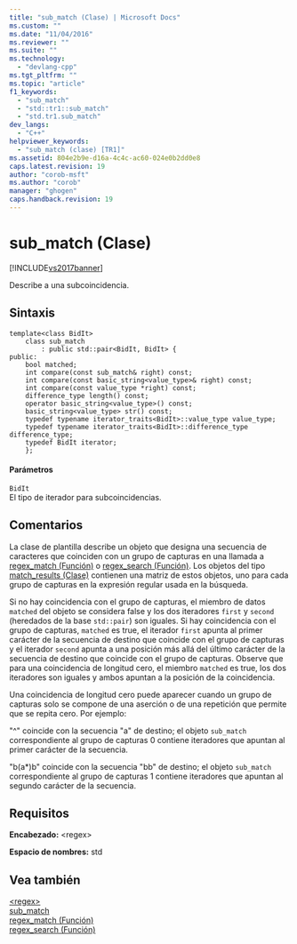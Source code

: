 ```yaml
---
title: "sub_match (Clase) | Microsoft Docs"
ms.custom: ""
ms.date: "11/04/2016"
ms.reviewer: ""
ms.suite: ""
ms.technology: 
  - "devlang-cpp"
ms.tgt_pltfrm: ""
ms.topic: "article"
f1_keywords: 
  - "sub_match"
  - "std::tr1::sub_match"
  - "std.tr1.sub_match"
dev_langs: 
  - "C++"
helpviewer_keywords: 
  - "sub_match (clase) [TR1]"
ms.assetid: 804e2b9e-d16a-4c4c-ac60-024e0b2dd0e8
caps.latest.revision: 19
author: "corob-msft"
ms.author: "corob"
manager: "ghogen"
caps.handback.revision: 19
---
```

# sub_match (Clase)
[!INCLUDE[vs2017banner](../assembler/inline/includes/vs2017banner.md)]

Describe a una subcoincidencia.  
  
## Sintaxis  
  
```  
template<class BidIt>  
    class sub_match  
        : public std::pair<BidIt, BidIt> {  
public:  
    bool matched;  
    int compare(const sub_match& right) const;  
    int compare(const basic_string<value_type>& right) const;  
    int compare(const value_type *right) const;  
    difference_type length() const;  
    operator basic_string<value_type>() const;  
    basic_string<value_type> str() const;  
    typedef typename iterator_traits<BidIt>::value_type value_type;  
    typedef typename iterator_traits<BidIt>::difference_type difference_type;  
    typedef BidIt iterator;  
    };  
```  
  
#### Parámetros  
 `BidIt`  
 El tipo de iterador para subcoincidencias.  
  
## Comentarios  
 La clase de plantilla describe un objeto que designa una secuencia de caracteres que coinciden con un grupo de capturas en una llamada a [regex\_match \(Función\)](../Topic/regex_match%20Function.md) o [regex\_search \(Función\)](../Topic/regex_search%20Function.md). Los objetos del tipo [match\_results \(Clase\)](../standard-library/match-results-class.md) contienen una matriz de estos objetos, uno para cada grupo de capturas en la expresión regular usada en la búsqueda.  
  
 Si no hay coincidencia con el grupo de capturas, el miembro de datos `matched` del objeto se considera false y los dos iteradores `first` y `second` \(heredados de la base `std::pair`\) son iguales. Si hay coincidencia con el grupo de capturas, `matched` es true, el iterador `first` apunta al primer carácter de la secuencia de destino que coincide con el grupo de capturas y el iterador `second` apunta a una posición más allá del último carácter de la secuencia de destino que coincide con el grupo de capturas. Observe que para una coincidencia de longitud cero, el miembro `matched` es true, los dos iteradores son iguales y ambos apuntan a la posición de la coincidencia.  
  
 Una coincidencia de longitud cero puede aparecer cuando un grupo de capturas solo se compone de una aserción o de una repetición que permite que se repita cero. Por ejemplo:  
  
 "^" coincide con la secuencia "a" de destino; el objeto `sub_match` correspondiente al grupo de capturas 0 contiene iteradores que apuntan al primer carácter de la secuencia.  
  
 "b\(a\*\)b" coincide con la secuencia "bb" de destino; el objeto `sub_match` correspondiente al grupo de capturas 1 contiene iteradores que apuntan al segundo carácter de la secuencia.  
  
## Requisitos  
 **Encabezado:** \<regex\>  
  
 **Espacio de nombres:** std  
  
## Vea también  
 [\<regex\>](../standard-library/regex.md)   
 [sub\_match](../standard-library/sub-match-class.md)   
 [regex\_match \(Función\)](../Topic/regex_match%20Function.md)   
 [regex\_search \(Función\)](../Topic/regex_search%20Function.md)